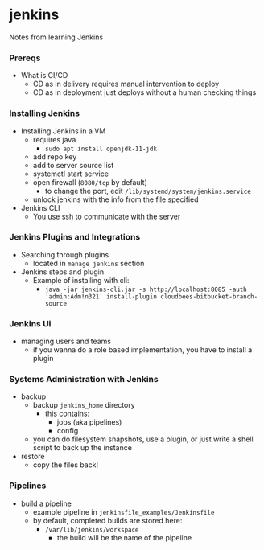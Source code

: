 # jenkins
Notes from learning Jenkins
### Prereqs
- What is CI/CD
    - CD as in delivery requires manual intervention to deploy
    - CD as in deployment just deploys without a human checking things
### Installing Jenkins
- Installing Jenkins in a VM
    - requires java
        - `sudo apt install openjdk-11-jdk`
    - add repo key
    - add to server source list 
    - systemctl start service
    - open firewall (`8080/tcp` by default)
        - to change the port, edit `/lib/systemd/system/jenkins.service `
    - unlock jenkins with the info from the file specified
- Jenkins CLI
    - You use ssh to communicate with the server
### Jenkins Plugins and Integrations
- Searching through plugins
    - located in `manage jenkins` section
- Jenkins steps and plugin
    - Example of installing with cli:
        - `java -jar jenkins-cli.jar -s http://localhost:8085 -auth 'admin:Adm!n321' install-plugin cloudbees-bitbucket-branch-source`
### Jenkins Ui
- managing users and teams
    - if you wanna do a role based implementation, you have to install a plugin
### Systems Administration with Jenkins
- backup
    - backup `jenkins_home` directory
        - this contains:
            - jobs (aka pipelines)
            - config
    - you can do filesystem snapshots, use a plugin, or just write a shell script to back up the instance
- restore
    - copy the files back!
### Pipelines
- build a pipeline
    - example pipeline in `jenkinsfile_examples/Jenkinsfile`
    - by default, completed builds are stored here:
        - `/var/lib/jenkins/workspace`
            - the build will be the name of the pipeline